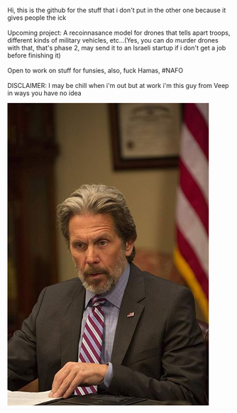 <br/>
<a>
   Hi, this is the github for the stuff that i don't put in the other one because it gives people the ick
</a>  
<br/> 

<br/>
<a>
   Upcoming project: A recoinnasance model for drones that tells apart troops, different kinds of military vehicles, etc...(Yes, you can do murder drones with that, that's phase 2, may send it to an Israeli startup if i don't get a job before finishing it)
</a>  
<br/> 

<br/>
<a>
   Open to work on stuff for funsies, also, fuck Hamas, #NAFO
</a>  
<br/> 

<br/> 
<a>
    DISCLAIMER: I may be chill when i'm out but at work i'm this guy from Veep in ways you have no idea
</a>
<br/> 

![Kent-Davidson-Veep](/dbz9l8fgy5w89z88.jpg)

